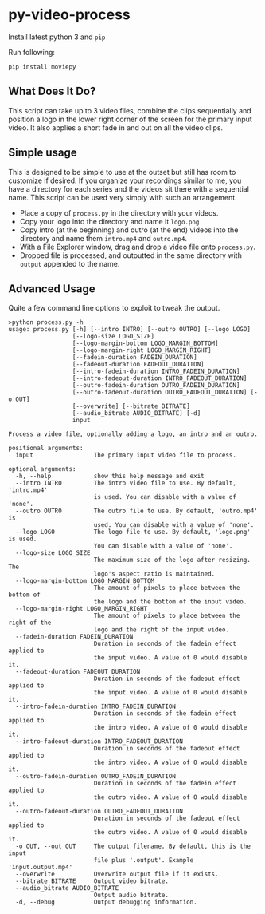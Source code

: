# py-video-process

Install latest python 3 and `pip`

Run following:

```
pip install moviepy
```

## What Does It Do?

This script can take up to 3 video files, combine the clips sequentially and position a
logo in the lower right corner of the screen for the primary input video. It
also applies a short fade in and out on all the video clips.

## Simple usage

This is designed to be simple to use at the outset but still has room to
customize if desired. If you organize your recordings similar to me, you have
a directory for each series and the videos sit there with a sequential name.
This script can be used very simply with such an arrangement.

* Place a copy of `process.py` in the directory with your videos.
* Copy your logo into the directory and name it `logo.png`
* Copy intro (at the beginning) and outro (at the end) videos into the directory
  and name them `intro.mp4` and `outro.mp4`.
* With a File Explorer window, drag and drop a video file onto `process.py`.
* Dropped file is processed, and outputted in the same directory with `output`
  appended to the name.

## Advanced Usage

Quite a few command line options to exploit to tweak the output.

```
>python process.py -h
usage: process.py [-h] [--intro INTRO] [--outro OUTRO] [--logo LOGO]
                  [--logo-size LOGO_SIZE]
                  [--logo-margin-bottom LOGO_MARGIN_BOTTOM]
                  [--logo-margin-right LOGO_MARGIN_RIGHT]
                  [--fadein-duration FADEIN_DURATION]
                  [--fadeout-duration FADEOUT_DURATION]
                  [--intro-fadein-duration INTRO_FADEIN_DURATION]
                  [--intro-fadeout-duration INTRO_FADEOUT_DURATION]
                  [--outro-fadein-duration OUTRO_FADEIN_DURATION]
                  [--outro-fadeout-duration OUTRO_FADEOUT_DURATION] [-o OUT]
                  [--overwrite] [--bitrate BITRATE]
                  [--audio_bitrate AUDIO_BITRATE] [-d]
                  input

Process a video file, optionally adding a logo, an intro and an outro.

positional arguments:
  input                 The primary input video file to process.

optional arguments:
  -h, --help            show this help message and exit
  --intro INTRO         The intro video file to use. By default, 'intro.mp4'
                        is used. You can disable with a value of 'none'.
  --outro OUTRO         The outro file to use. By default, 'outro.mp4' is
                        used. You can disable with a value of 'none'.
  --logo LOGO           The logo file to use. By default, 'logo.png' is used.
                        You can disable with a value of 'none'.
  --logo-size LOGO_SIZE
                        The maximum size of the logo after resizing. The
                        logo's aspect ratio is maintained.
  --logo-margin-bottom LOGO_MARGIN_BOTTOM
                        The amount of pixels to place between the bottom of
                        the logo and the bottom of the input video.
  --logo-margin-right LOGO_MARGIN_RIGHT
                        The amount of pixels to place between the right of the
                        logo and the right of the input video.
  --fadein-duration FADEIN_DURATION
                        Duration in seconds of the fadein effect applied to
                        the input video. A value of 0 would disable it.
  --fadeout-duration FADEOUT_DURATION
                        Duration in seconds of the fadeout effect applied to
                        the input video. A value of 0 would disable it.
  --intro-fadein-duration INTRO_FADEIN_DURATION
                        Duration in seconds of the fadein effect applied to
                        the intro video. A value of 0 would disable it.
  --intro-fadeout-duration INTRO_FADEOUT_DURATION
                        Duration in seconds of the fadeout effect applied to
                        the intro video. A value of 0 would disable it.
  --outro-fadein-duration OUTRO_FADEIN_DURATION
                        Duration in seconds of the fadein effect applied to
                        the outro video. A value of 0 would disable it.
  --outro-fadeout-duration OUTRO_FADEOUT_DURATION
                        Duration in seconds of the fadeout effect applied to
                        the outro video. A value of 0 would disable it.
  -o OUT, --out OUT     The output filename. By default, this is the input
                        file plus '.output'. Example 'input.output.mp4'
  --overwrite           Overwrite output file if it exists.
  --bitrate BITRATE     Output video bitrate.
  --audio_bitrate AUDIO_BITRATE
                        Output audio bitrate.
  -d, --debug           Output debugging information.
```
